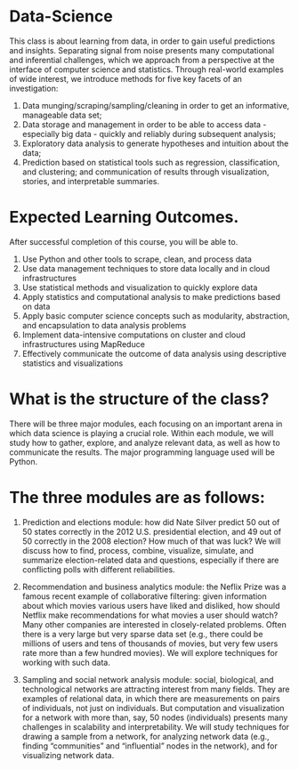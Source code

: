 Data-Science
============

This class is about learning from data, in order to gain useful predictions and insights. Separating signal from noise presents many computational and inferential challenges, which we approach from a perspective at the interface of computer science and statistics.  Through real-world examples of wide interest, we introduce methods for five key facets of an investigation:
 
1. Data munging/scraping/sampling/cleaning in order to get an informative, manageable data set;
2. Data storage and management in order to be able to access data - especially big data - quickly and reliably during subsequent analysis;
3. Exploratory data analysis to generate hypotheses and intuition about the data;
4. Prediction based on statistical tools such as regression, classification, and clustering; and communication of results through visualization, stories, and interpretable summaries.

Expected Learning Outcomes.
===========================
 
After successful completion of this course, you will be able to.
 
1. Use Python and other tools to scrape, clean, and process data
2. Use data management techniques to store data locally and in cloud infrastructures
3. Use statistical methods and visualization to quickly explore data
4. Apply statistics and computational analysis to make predictions based on data
5. Apply basic computer science concepts such as modularity, abstraction, and encapsulation to data analysis problems
6. Implement data-intensive computations on cluster and cloud infrastructures using MapReduce
7. Effectively communicate the outcome of data analysis using descriptive statistics and visualizations
 
 
What is the structure of the class?
===================================
 
There will be three major modules, each focusing on an important arena in which data science is playing a crucial role. Within each module, we will study how to gather, explore, and analyze relevant data, as well as how to communicate the results. The major programming language used will be Python.
 
The three modules are as follows:
=================================
 
1. Prediction and elections module: how did Nate Silver predict 50 out of 50 states correctly in the 2012 U.S. presidential election, and 49 out of 50 correctly in the 2008 election? How much of that was luck? We will discuss how to find, process, combine, visualize, simulate, and summarize election-related data and questions, especially if there are conflicting polls with different reliabilities.
 
2. Recommendation and business analytics module: the Neflix Prize was a famous recent example of collaborative filtering: given information about which movies various users have liked and disliked, how should Netflix make recommendations for what movies a user should watch? Many other companies are interested in closely-related problems. Often there is a very large but very sparse data set (e.g., there could be millions of users and tens of thousands of movies, but very few users rate more than a few hundred movies). We will explore techniques for working with such data.
 
3. Sampling and social network analysis module: social, biological, and technological networks are attracting interest from many fields. They are examples of relational data, in which there are measurements on pairs of individuals, not just on individuals. But computation and visualization for a network with more than, say, 50 nodes (individuals) presents many challenges in scalability and interpretability. We will study techniques for drawing a sample from a network, for analyzing network data (e.g., finding “communities” and “influential” nodes in the network), and for visualizing network data.
